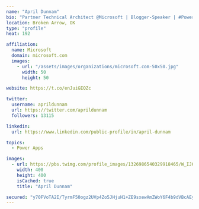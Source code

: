 ```yaml
---
name: "April Dunnam"
bio: "Partner Technical Architect @Microsoft | Blogger-Speaker | #PowerApps, #PowerAutomate, #Office365, #SharePoint | #WIT | #Karaoke Queen"
location: Broken Arrow, OK
type: "profile"
heat: 192

affiliation:
  name: Microsoft
  domain: microsoft.com
  images:
    - url: "/assets/images/organizations/microsoft.com-50x50.jpg"
      width: 50
      height: 50

website: https://t.co/enJuiGEQZc

twitter:
  username: aprildunnam
  url: https://twitter.com/aprildunnam
  followers: 13115

linkedin:
  url: https://www.linkedin.com/public-profile/in/april-dunnam

topics:
  - Power Apps

images:
  - url: https://pbs.twimg.com/profile_images/1326986540329918465/W_IJ6Ih2_400x400.jpg
    width: 400
    height: 400
    isCached: true
    title: "April Dunnam"

secured: "y70FVoTA2I/TyrmF50ogz2UVp4Zo5JHjuH1+ZE9sxewAmZWoY6F4b9dVBcAEyYTeZg9HsWy8yYkoyyNxrTgRYzbi8OaF/orloTltyFm6D8x520XBEoQFTkRll9xd5MQ+7iIGCi9/z6GVKiYtVIFLy2wDYlzYzIHN2D8vHckdlV2qIqx+92J1dt81Kr4qesAYcsRIlrhOZ5ebid2fIVfbWfTGfAcojm7qbaWK7pJEpHKvRAXMun1mDgr31a7mm6GNcsRAWKNGcSzaVaeBwOEtLiPWJ5e8xida4E43IbGighRxV7RVs/MdcYTv0oQtMPI+F5VOo0718RFEIJWdQBnndX2fgQA0D3T5kk8MIj1JkH5zpYngxRERbEiCJBa15HPc9KxQDLYeMOOa9Mc6SqUj7qEiW65Wd+4KJRMNDyeC49A=;fOMfSZiogeVKeQeOtwlv1Q=="
---
```


